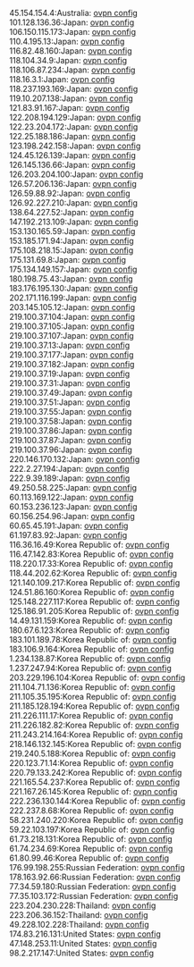45.154.154.4:Australia: [ovpn config](vpn/45_154_154_4.ovpn)  
101.128.136.36:Japan: [ovpn config](vpn/101_128_136_36.ovpn)  
106.150.115.173:Japan: [ovpn config](vpn/106_150_115_173.ovpn)  
110.4.195.13:Japan: [ovpn config](vpn/110_4_195_13.ovpn)  
116.82.48.160:Japan: [ovpn config](vpn/116_82_48_160.ovpn)  
118.104.34.9:Japan: [ovpn config](vpn/118_104_34_9.ovpn)  
118.106.87.234:Japan: [ovpn config](vpn/118_106_87_234.ovpn)  
118.16.3.1:Japan: [ovpn config](vpn/118_16_3_1.ovpn)  
118.237.193.169:Japan: [ovpn config](vpn/118_237_193_169.ovpn)  
119.10.207.138:Japan: [ovpn config](vpn/119_10_207_138.ovpn)  
121.83.91.167:Japan: [ovpn config](vpn/121_83_91_167.ovpn)  
122.208.194.129:Japan: [ovpn config](vpn/122_208_194_129.ovpn)  
122.23.204.172:Japan: [ovpn config](vpn/122_23_204_172.ovpn)  
122.25.188.186:Japan: [ovpn config](vpn/122_25_188_186.ovpn)  
123.198.242.158:Japan: [ovpn config](vpn/123_198_242_158.ovpn)  
124.45.126.139:Japan: [ovpn config](vpn/124_45_126_139.ovpn)  
126.145.136.66:Japan: [ovpn config](vpn/126_145_136_66.ovpn)  
126.203.204.100:Japan: [ovpn config](vpn/126_203_204_100.ovpn)  
126.57.206.136:Japan: [ovpn config](vpn/126_57_206_136.ovpn)  
126.59.88.92:Japan: [ovpn config](vpn/126_59_88_92.ovpn)  
126.92.227.210:Japan: [ovpn config](vpn/126_92_227_210.ovpn)  
138.64.227.52:Japan: [ovpn config](vpn/138_64_227_52.ovpn)  
147.192.213.109:Japan: [ovpn config](vpn/147_192_213_109.ovpn)  
153.130.165.59:Japan: [ovpn config](vpn/153_130_165_59.ovpn)  
153.185.171.94:Japan: [ovpn config](vpn/153_185_171_94.ovpn)  
175.108.218.15:Japan: [ovpn config](vpn/175_108_218_15.ovpn)  
175.131.69.8:Japan: [ovpn config](vpn/175_131_69_8.ovpn)  
175.134.149.157:Japan: [ovpn config](vpn/175_134_149_157.ovpn)  
180.198.75.43:Japan: [ovpn config](vpn/180_198_75_43.ovpn)  
183.176.195.130:Japan: [ovpn config](vpn/183_176_195_130.ovpn)  
202.171.116.199:Japan: [ovpn config](vpn/202_171_116_199.ovpn)  
203.145.105.12:Japan: [ovpn config](vpn/203_145_105_12.ovpn)  
219.100.37.104:Japan: [ovpn config](vpn/219_100_37_104.ovpn)  
219.100.37.105:Japan: [ovpn config](vpn/219_100_37_105.ovpn)  
219.100.37.107:Japan: [ovpn config](vpn/219_100_37_107.ovpn)  
219.100.37.13:Japan: [ovpn config](vpn/219_100_37_13.ovpn)  
219.100.37.177:Japan: [ovpn config](vpn/219_100_37_177.ovpn)  
219.100.37.182:Japan: [ovpn config](vpn/219_100_37_182.ovpn)  
219.100.37.19:Japan: [ovpn config](vpn/219_100_37_19.ovpn)  
219.100.37.31:Japan: [ovpn config](vpn/219_100_37_31.ovpn)  
219.100.37.49:Japan: [ovpn config](vpn/219_100_37_49.ovpn)  
219.100.37.51:Japan: [ovpn config](vpn/219_100_37_51.ovpn)  
219.100.37.55:Japan: [ovpn config](vpn/219_100_37_55.ovpn)  
219.100.37.58:Japan: [ovpn config](vpn/219_100_37_58.ovpn)  
219.100.37.86:Japan: [ovpn config](vpn/219_100_37_86.ovpn)  
219.100.37.87:Japan: [ovpn config](vpn/219_100_37_87.ovpn)  
219.100.37.96:Japan: [ovpn config](vpn/219_100_37_96.ovpn)  
220.146.170.132:Japan: [ovpn config](vpn/220_146_170_132.ovpn)  
222.2.27.194:Japan: [ovpn config](vpn/222_2_27_194.ovpn)  
222.9.39.189:Japan: [ovpn config](vpn/222_9_39_189.ovpn)  
49.250.58.225:Japan: [ovpn config](vpn/49_250_58_225.ovpn)  
60.113.169.122:Japan: [ovpn config](vpn/60_113_169_122.ovpn)  
60.153.236.123:Japan: [ovpn config](vpn/60_153_236_123.ovpn)  
60.156.254.96:Japan: [ovpn config](vpn/60_156_254_96.ovpn)  
60.65.45.191:Japan: [ovpn config](vpn/60_65_45_191.ovpn)  
61.197.83.92:Japan: [ovpn config](vpn/61_197_83_92.ovpn)  
116.36.16.49:Korea Republic of: [ovpn config](vpn/116_36_16_49.ovpn)  
116.47.142.83:Korea Republic of: [ovpn config](vpn/116_47_142_83.ovpn)  
118.220.17.33:Korea Republic of: [ovpn config](vpn/118_220_17_33.ovpn)  
118.44.202.62:Korea Republic of: [ovpn config](vpn/118_44_202_62.ovpn)  
121.140.109.217:Korea Republic of: [ovpn config](vpn/121_140_109_217.ovpn)  
124.51.86.160:Korea Republic of: [ovpn config](vpn/124_51_86_160.ovpn)  
125.148.227.117:Korea Republic of: [ovpn config](vpn/125_148_227_117.ovpn)  
125.186.91.205:Korea Republic of: [ovpn config](vpn/125_186_91_205.ovpn)  
14.49.131.159:Korea Republic of: [ovpn config](vpn/14_49_131_159.ovpn)  
180.67.6.123:Korea Republic of: [ovpn config](vpn/180_67_6_123.ovpn)  
183.101.189.78:Korea Republic of: [ovpn config](vpn/183_101_189_78.ovpn)  
183.106.9.164:Korea Republic of: [ovpn config](vpn/183_106_9_164.ovpn)  
1.234.138.87:Korea Republic of: [ovpn config](vpn/1_234_138_87.ovpn)  
1.237.247.94:Korea Republic of: [ovpn config](vpn/1_237_247_94.ovpn)  
203.229.196.104:Korea Republic of: [ovpn config](vpn/203_229_196_104.ovpn)  
211.104.71.136:Korea Republic of: [ovpn config](vpn/211_104_71_136.ovpn)  
211.105.35.195:Korea Republic of: [ovpn config](vpn/211_105_35_195.ovpn)  
211.185.128.194:Korea Republic of: [ovpn config](vpn/211_185_128_194.ovpn)  
211.226.111.17:Korea Republic of: [ovpn config](vpn/211_226_111_17.ovpn)  
211.226.182.82:Korea Republic of: [ovpn config](vpn/211_226_182_82.ovpn)  
211.243.214.164:Korea Republic of: [ovpn config](vpn/211_243_214_164.ovpn)  
218.146.132.145:Korea Republic of: [ovpn config](vpn/218_146_132_145.ovpn)  
219.240.5.188:Korea Republic of: [ovpn config](vpn/219_240_5_188.ovpn)  
220.123.71.14:Korea Republic of: [ovpn config](vpn/220_123_71_14.ovpn)  
220.79.133.242:Korea Republic of: [ovpn config](vpn/220_79_133_242.ovpn)  
221.165.54.237:Korea Republic of: [ovpn config](vpn/221_165_54_237.ovpn)  
221.167.26.145:Korea Republic of: [ovpn config](vpn/221_167_26_145.ovpn)  
222.236.130.144:Korea Republic of: [ovpn config](vpn/222_236_130_144.ovpn)  
222.237.8.68:Korea Republic of: [ovpn config](vpn/222_237_8_68.ovpn)  
58.231.240.220:Korea Republic of: [ovpn config](vpn/58_231_240_220.ovpn)  
59.22.103.197:Korea Republic of: [ovpn config](vpn/59_22_103_197.ovpn)  
61.73.218.131:Korea Republic of: [ovpn config](vpn/61_73_218_131.ovpn)  
61.74.234.69:Korea Republic of: [ovpn config](vpn/61_74_234_69.ovpn)  
61.80.99.46:Korea Republic of: [ovpn config](vpn/61_80_99_46.ovpn)  
176.99.198.255:Russian Federation: [ovpn config](vpn/176_99_198_255.ovpn)  
178.163.92.66:Russian Federation: [ovpn config](vpn/178_163_92_66.ovpn)  
77.34.59.180:Russian Federation: [ovpn config](vpn/77_34_59_180.ovpn)  
77.35.103.172:Russian Federation: [ovpn config](vpn/77_35_103_172.ovpn)  
223.204.230.228:Thailand: [ovpn config](vpn/223_204_230_228.ovpn)  
223.206.36.152:Thailand: [ovpn config](vpn/223_206_36_152.ovpn)  
49.228.102.228:Thailand: [ovpn config](vpn/49_228_102_228.ovpn)  
174.83.216.131:United States: [ovpn config](vpn/174_83_216_131.ovpn)  
47.148.253.11:United States: [ovpn config](vpn/47_148_253_11.ovpn)  
98.2.217.147:United States: [ovpn config](vpn/98_2_217_147.ovpn)  
